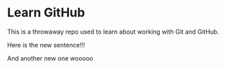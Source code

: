 # Learn GitHub

This is a throwaway repo used to learn about working with Git and GitHub.

Here is the new sentence!!!

And another new one wooooo
